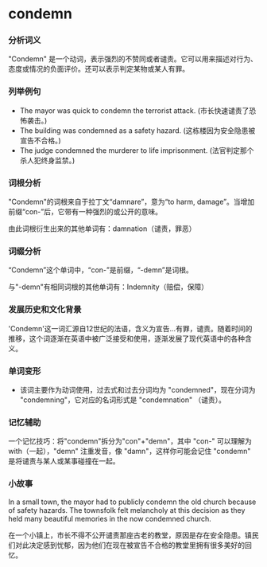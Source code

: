 # condemn

### 分析词义

  

"Condemn" 是一个动词，表示强烈的不赞同或者谴责。它可以用来描述对行为、态度或情况的负面评价。还可以表示判定某物或某人有罪。

  

### 列举例句

  

*   The mayor was quick to condemn the terrorist attack. (市长快速谴责了恐怖袭击。)
*   The building was condemned as a safety hazard. (这栋楼因为安全隐患被宣告不合格。)
*   The judge condemned the murderer to life imprisonment. (法官判定那个杀人犯终身监禁。)

  

### 词根分析

  

"Condemn"的词根来自于拉丁文“damnare”，意为“to harm, damage”。当增加前缀“con-”后，它带有一种强烈的或公开的意味。

  

由此词根衍生出来的其他单词有：damnation（谴责，罪恶）

  

### 词缀分析

  

“Condemn”这个单词中，“con-”是前缀，“-demn”是词根。

  

与"-demn"有相同词根的其他单词有：Indemnity（赔偿，保障）

  

### 发展历史和文化背景

  

'Condemn'这一词汇源自12世纪的法语，含义为宣告...有罪，谴责。随着时间的推移，这个词逐渐在英语中被广泛接受和使用，逐渐发展了现代英语中的各种含义。

  

### 单词变形

  

*   该词主要作为动词使用，过去式和过去分词均为 "condemned"，现在分词为 "condemning"，它对应的名词形式是 "condemnation" （谴责）。

  

### 记忆辅助

  

一个记忆技巧：将"condemn"拆分为"con"+"demn"，其中 "con-" 可以理解为 with（一起），"demn" 注重发音，像 "damn"，这样你可能会记住 "condemn" 是将谴责与某人或某事碰撞在一起。

  

### 小故事

  

In a small town, the mayor had to publicly condemn the old church because of safety hazards. The townsfolk felt melancholy at this decision as they held many beautiful memories in the now condemned church.

  

在一个小镇上，市长不得不公开谴责那座古老的教堂，原因是存在安全隐患。镇民们对此决定感到忧郁，因为他们在现在被宣告不合格的教堂里拥有很多美好的回忆。
